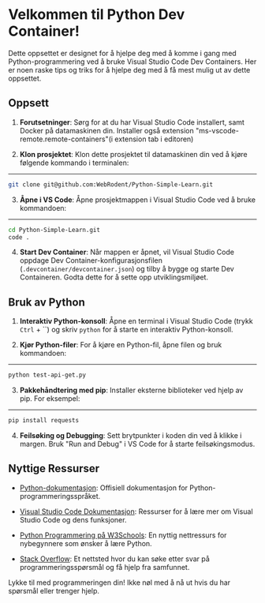 # Velkommen til Python Dev Container!

Dette oppsettet er designet for å hjelpe deg med å komme i gang med Python-programmering ved å bruke Visual Studio Code Dev Containers. Her er noen raske tips og triks for å hjelpe deg med å få mest mulig ut av dette oppsettet.

## Oppsett

1. **Forutsetninger**: Sørg for at du har Visual Studio Code installert, samt Docker på datamaskinen din. Installer også extension "ms-vscode-remote.remote-containers"(i extension tab i editoren)

2. **Klon prosjektet**: Klon dette prosjektet til datamaskinen din ved å kjøre følgende kommando i terminalen:
_____________

```bash
git clone git@github.com:WebRodent/Python-Simple-Learn.git
```
3. **Åpne i VS Code**: Åpne prosjektmappen i Visual Studio Code ved å bruke kommandoen:
_________________
```bash
cd Python-Simple-Learn.git
code .
```
4. **Start Dev Container**: Når mappen er åpnet, vil Visual Studio Code oppdage Dev Container-konfigurasjonsfilen (`.devcontainer/devcontainer.json`) og tilby å bygge og starte Dev Containeren. Godta dette for å sette opp utviklingsmiljøet.

## Bruk av Python

1. **Interaktiv Python-konsoll**: Åpne en terminal i Visual Studio Code (trykk `Ctrl` + ``) og skriv `python` for å starte en interaktiv Python-konsoll.

2. **Kjør Python-filer**: For å kjøre en Python-fil, åpne filen og bruk kommandoen:
___________
```bash
python test-api-get.py
```

3. **Pakkehåndtering med pip**: Installer eksterne biblioteker ved hjelp av pip. For eksempel:
____________
```bash
pip install requests
```
4. **Feilsøking og Debugging**: Sett brytpunkter i koden din ved å klikke i margen. Bruk "Run and Debug" i VS Code for å starte feilsøkingsmodus.

## Nyttige Ressurser

- [Python-dokumentasjon](https://docs.python.org/3/): Offisiell dokumentasjon for Python-programmeringsspråket.

- [Visual Studio Code Dokumentasjon](https://code.visualstudio.com/docs): Ressurser for å lære mer om Visual Studio Code og dens funksjoner.

- [Python Programmering på W3Schools](https://www.w3schools.com/python/): En nyttig nettressurs for nybegynnere som ønsker å lære Python.

- [Stack Overflow](https://stackoverflow.com/): Et nettsted hvor du kan søke etter svar på programmeringsspørsmål og få hjelp fra samfunnet.

Lykke til med programmeringen din! Ikke nøl med å nå ut hvis du har spørsmål eller trenger hjelp.
